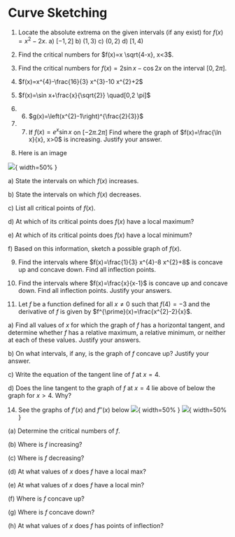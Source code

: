 # Curve Sketching

1. Locate the absolute extrema on the given intervals (if any exist) for $f(x)=x^{2}-2 x$.
a) $[-1,2]$
b) $(1,3)$
c) $(0,2)$
d) $[1,4)$

2. Find the critical numbers for $f(x)=x \sqrt{4-x}, x<3$.

3. Find the critical numbers for $f(x)=2 \sin x-\cos 2 x$ on the interval $[0,2 \pi]$.
4. $f(x)=x^{4}-\frac{16}{3} x^{3}-10 x^{2}+2$
5. $f(x)=\sin x+\frac{x}{\sqrt{2}} \quad[0,2 \pi]$
6. 6. $g(x)=\left(x^{2}-1\right)^{\frac{2}{3}}$
7. 7. If $f(x)=e^{x} \sin x$ on $[-2\pi. 2\pi]$
    Find where the graph of $f(x)=\frac{\ln x}{x}, x>0$ is increasing. Justify your answer.
8. Here is an image

![](https://cdn.mathpix.com/cropped/2024_05_16_c39540d61b9fd84fc1a3g-05.jpg?height=393&width=911&top_left_y=1950&top_left_x=195){ width=50% }

a) State the intervals on which $f(x)$ increases.

b) State the intervals on which $f(x)$ decreases.

c) List all critical points of $f(x)$.

d) At which of its critical points does $f(x)$ have a local maximum?

e) At which of its critical points does $f(x)$ have a local minimum?

f) Based on this information, sketch a possible graph of $f(x)$.


9.  Find the intervals where $f(x)=\frac{1}{3} x^{4}-8 x^{2}+8$ is concave up and concave down. Find all inflection points.

2.  Find the intervals where $f(x)=\frac{x}{x-1}$ is concave up and concave down. Find all inflection points. Justify your answers.

3.  Let $f$ be a function defined for all $x \neq 0$ such that $f(4)=-3$ and the derivative of $f$ is given by $f^{\prime}(x)=\frac{x^{2}-2}{x}$.

a) Find all values of $x$ for which the graph of $f$ has a horizontal tangent, and determine whether $f$ has a relative maximum, a relative minimum, or neither at each of these values. Justify your answers.

b) On what intervals, if any, is the graph of $f$ concave up? Justify your answer.

c) Write the equation of the tangent line of $f$ at $x=4$.

d) Does the line tangent to the graph of $f$ at $x=4$ lie above of below the graph for $x>4$. Why?

14. See the graphs of $f'(x)$ and $f''(x)$ below
![](https://cdn.mathpix.com/cropped/2024_05_16_c39540d61b9fd84fc1a3g-08.jpg?height=461&width=436&top_left_y=233&top_left_x=1384){ width=50% } ![](https://cdn.mathpix.com/cropped/2024_05_16_c39540d61b9fd84fc1a3g-08.jpg?height=422&width=420&top_left_y=800&top_left_x=1400){ width=50% }

(a) Determine the critical numbers of $f$.

(b) Where is $f$ increasing?

(c) Where is $f$ decreasing?

(d) At what values of $x$ does $f$ have a local max?

(e) At what values of $x$ does $f$ have a local min?

(f) Where is $f$ concave up?

(g) Where is $f$ concave down?

(h) At what values of $x$ does $f$ has points of inflection?